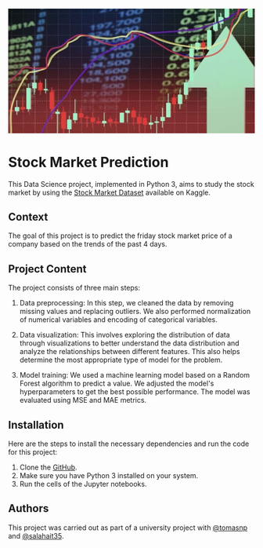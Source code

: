 ![Cover](dataset-cover.jpg)


# Stock Market Prediction
This Data Science project, implemented in Python 3, aims to study the stock market by using the [Stock Market Dataset](https://www.kaggle.com/datasets/kane6543/most-watched-stocks-of-past-decade20132023?rvi=1) available on Kaggle.

## Context
The goal of this project is to predict the friday stock market price of a company based on the trends of the past 4 days. 

## Project Content
The project consists of three main steps:

1. Data preprocessing: In this step, we cleaned the data by removing missing values and replacing outliers. We also performed normalization of numerical variables and encoding of categorical variables.

2. Data visualization: This involves exploring the distribution of data through visualizations to better understand the data distribution and analyze the relationships between different features. This also helps determine the most appropriate type of model for the problem.

3. Model training: We used a machine learning model based on a Random Forest algorithm to predict a value. We adjusted the model's hyperparameters to get the best possible performance. The model was evaluated using MSE and MAE metrics.

## Installation
Here are the steps to install the necessary dependencies and run the code for this project:

1. Clone the [GitHub](https://github.com/B-Manitas/StockMarketML).
2. Make sure you have Python 3 installed on your system.
3. Run the cells of the Jupyter notebooks.

## Authors
This project was carried out as part of a university project with [@tomasnp](https://github.com/tomasnp) and [@salahait35](https://github.com/salahait35).

<br>
<br>
<br>
